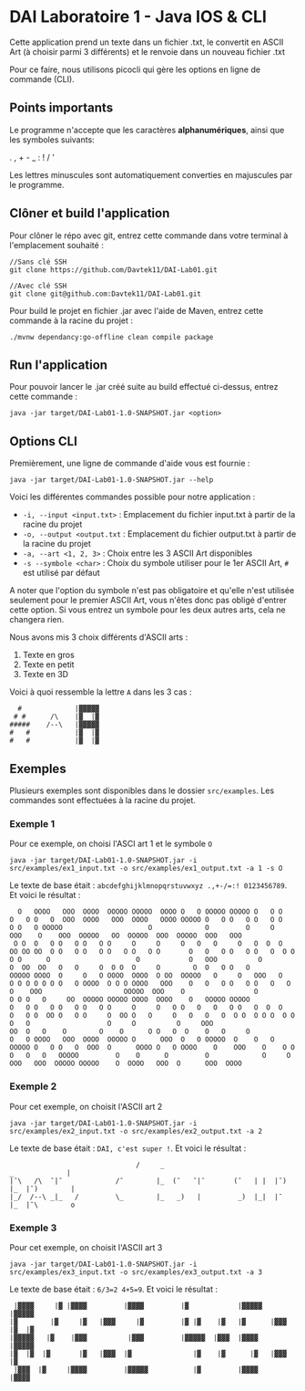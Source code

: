 # DAI Laboratoire 1 - Java IOS & CLI

Cette application prend un texte dans un fichier .txt, le convertit en ASCII Art (à choisir parmi 3 différents) et le renvoie
dans un nouveau fichier .txt

Pour ce faire, nous utilisons picocli qui gère les options en ligne de commande (CLI).

## Points importants

Le programme n'accepte que les caractères **alphanumériques**, ainsi que les symboles suivants:

. , + - _ : ! / '

Les lettres minuscules sont automatiquement converties en majuscules par le programme.

## Clôner et build l'application

Pour clôner le répo avec git, entrez cette commande dans votre terminal à l'emplacement souhaité :
```
//Sans clé SSH
git clone https://github.com/Davtek11/DAI-Lab01.git

//Avec clé SSH
git clone git@github.com:Davtek11/DAI-Lab01.git
```

Pour build le projet en fichier .jar avec l'aide de Maven, entrez cette commande à la racine du projet :
```
./mvnw dependancy:go-offline clean compile package
```

## Run l'application

Pour pouvoir lancer le .jar créé suite au build effectué ci-dessus, entrez cette commande :
```
java -jar target/DAI-Lab01-1.0-SNAPSHOT.jar <option>
```

## Options CLI

Premièrement, une ligne de commande d'aide vous est fournie :
```
java -jar target/DAI-Lab01-1.0-SNAPSHOT.jar --help
```

Voici les différentes commandes possible pour notre application :
- `-i, --input <input.txt>` : Emplacement du fichier input.txt à partir de la racine du projet
- `-o, --output <output.txt` : Emplacement du fichier output.txt à partir de la racine du projet
- `-a, --art <1, 2, 3>` : Choix entre les 3 ASCII Art disponibles
-  `-s --symbole <char>` : Choix du symbole utiliser pour le 1er ASCII Art, `#` est utilisé par défaut

A noter que l'option du symbole n'est pas obligatoire et qu'elle n'est utilisée seulement pour le premier
ASCII Art, vous n'êtes donc pas obligé d'entrer cette option. Si vous entrez un symbole pour les deux autres
arts, cela ne changera rien.

Nous avons mis 3 choix différents d'ASCII arts :
1. Texte en gros
2. Texte en petit
3. Texte en 3D

Voici à quoi ressemble la lettre `A` dans les 3 cas :

```
  #             |▓▓▓▓▓ 
 # #      /\    |▓  |▓ 
#####    /--\   |▓▓▓▓▓ 
#   #           |▓  |▓ 
#   #           |▓  |▓ 

```

## Exemples

Plusieurs exemples sont disponibles dans le dossier `src/examples`. Les commandes sont effectuées à la racine du projet.

### Exemple 1

Pour ce exemple, on choisi l'ASCI art 1 et le symbole `O`
```
java -jar target/DAI-Lab01-1.0-SNAPSHOT.jar -i src/examples/ex1_input.txt -o src/examples/ex1_output.txt -a 1 -s O
```
Le texte de base était : `abcdefghijklmnopqrstuvwxyz .,+-/=:! 0123456789`. Et voici le résultat :
```
  O   OOOO   OOO  OOOO  OOOOO OOOOO  OOOO O   O OOOOO OOOOO O   O O     O   O O   O  OOO  OOOO   OOO  OOOO   OOOO OOOOO O   O O   O O   O O   O O   O OOOOO                     O             O         O     O          OOO    O    OOO  OOOOO   OO  OOOOO  OOO  OOOOO  OOO   OOO  
 O O  O   O O   O O   O O     O     O     O   O   O     O   O  O  O     OO OO OO  O O   O O   O O   O O   O O       O   O   O O   O O   O  O O   O O      O                     O            O   OOO          O         O  OO  OO   O   O     O  O O  O     O        O  O   O O   O 
OOOOO OOOO  O     O   O OOOO  OOOO  O OO  OOOOO   O     O   OOO   O     O O O O O O O   O OOOO  O O O OOOO   OOO    O   O   O O   O O   O   O     O    OOO                    OOOOO  OOO    O                 O         O O O   O     OO  OOOOO OOOOO OOOO  OOOO    O   OOOOO OOOOO 
O   O O   O O   O O   O O     O     O   O O   O   O   O O   O  O  O     O   O O  OO O   O O     O  OO O   O     O   O   O   O  O O  O O O  O O    O   O                   O     O          O     OOO                    OO  O   O    O        O    O      O O   O  O    O   O     O 
O   O OOOO   OOO  OOOO  OOOOO O      OOO  O   O OOOOO  O    O   O OOOOO O   O O   O  OOO  O      OOOO O   O OOOO    O    OOO    O    O O  O   O   O   OOOOO         O    O      O         O             O     O          OOO   OOO  OOOOO OOOOO    O  OOOO   OOO  O      OOO  OOOO  
```

### Exemple 2

Pour cet exemple, on choisit l'ASCII art 2
```
java -jar target/DAI-Lab01-1.0-SNAPSHOT.jar -i src/examples/ex2_input.txt -o src/examples/ex2_output.txt -a 2
```
Le texte de base était : `DAI, c'est super !`. Et voici le résultat :
```
                               /     _                                  _             |   
|¯\   /\  ¯|¯             /¯        |_  (¯   ¯|¯       (¯   | |  |¯)   |_  |¯)        |   
|_/  /--\ _|_   /         \_        |_   _)   |         _)  |_|  |¯    |_  |¯\        o   

```

### Exemple 3

Pour cet exemple, on choisit l'ASCII art 3
```
java -jar target/DAI-Lab01-1.0-SNAPSHOT.jar -i src/examples/ex3_input.txt -o src/examples/ex3_output.txt -a 3
```
Le texte de base était : `6/3=2 4+5=9`. Et voici le résultat :
```
 |▓▓▓▓     |▓ |▓▓▓▓         |▓▓▓▓         |▓            |▓▓▓▓▓        |▓▓▓▓▓ 
|▓        |▓     |▓   |▓▓▓     |▓         |▓ |▓    |▓   |▓      |▓▓▓  |▓  |▓ 
|▓▓▓▓▓   |▓    |▓▓▓          |▓▓▓         |▓▓▓▓▓  |▓▓▓  |▓▓▓▓         |▓▓▓▓▓ 
|▓  |▓  |▓       |▓   |▓▓▓  |▓               |▓    |▓      |▓   |▓▓▓      |▓ 
 |▓▓▓  |▓     |▓▓▓▓         |▓▓▓▓▓           |▓         |▓▓▓▓         |▓▓▓▓  

```
